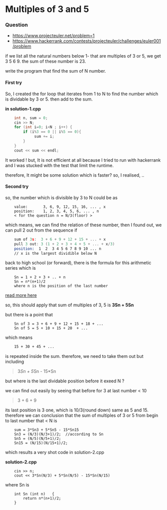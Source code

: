 # Multiples of 3 and 5

### Question

* https://www.projecteuler.net/problem=1
* https://www.hackerrank.com/contests/projecteuler/challenges/euler001/problem

if we list all the natural numbers below 1- that are multiples of 3 or 5, we get 3 5 6 9. the sum of these number is 23. 

write the program that find the sum of N number.

#### First try
So, I created the for loop that iterates from 1 to N to
find the number which is dividable by 3 or 5. then add to the sum.

**in solution-1.cpp**
```cpp
    int n, sum = 0;
    cin >> N;
    for (int i=0; i<N ; i++) {
        if (i%3 == 0 || i%5 == 0){
             sum += i;
        }
    }
    cout << sum << endl;
```


It worked ! but, It is not efficient at all because I tried to run with hackerrank and I was stucked with the test that limit the runtime.

therefore, It might be some solution which is faster? so, I realised, ..

#### Second try

so, the number which is divisible by 3 to N could be as
```
    value:       3, 6, 9, 12, 15, 16, ... , x
    position:    1, 2, 3, 4, 5, 6, ... , n
    < for the question n = N/3(floor) >
```
which means, we can find the relation of these number, then I found out, we can pull 2 out from the sequence if
```asm
    sum of 3s:  3 + 6 + 9 + 12 + 15 + ... + x
    pull 3 out: 3 (1 + 2 + 3 + 4 + 5 + ... + x/3)
    position:  1  2  3 4 5 6 7 8 9 10 ... n
    // x is the largest dividible below N
```
back to high school (or forward), there is the formula for this arithmetic series which is
```
    Sn = 1 + 2 + 3 + .. + n
    Sn = n*(n+1)/2
    where n is the position of the last number
```
[read more here]( https://en.wikipedia.org/wiki/1_%2B_2_%2B_3_%2B_4_%2B_%E2%8B%AF )

so, this should apply that 
sum of multiples of 3, 5 is **3Sn + 5Sn**

but there is a point that
```
    Sn of 3 = 3 + 6 + 9 + 12 + 15 + 18 + ... 
    Sn of 5 = 5 + 10 + 15 + 20  + ...
```
which means 
```asm
    15 + 30 + 45 + ...
```
is repeated inside the sum. therefore, we need to take them out but including
> 3*Sn + 5*Sn - 15*Sn

but where is the last dividable position before it exeed N ?

we can find out easily by seeing that
before for 3 at last number < 10
> 3 + 6 + 9 

its last position is 3 one, which is 10/3(round down) same as 5 and 15.
therefore we can conclusion that
the sum of multiples of 3 or 5 from begin to last number that < N is
```
    sum = 3*Sn3 + 5*Sn5 - 15*Sn15
    Sn3 = (N/3)(N/3+1)/2;  //according to Sn
    Sn5 = (N/5)(N/5+1)/2;
    Sn15 = (N/15)(N/15+1)/2;
```
which results a very shot code in solution-2.cpp

**solution-2.cpp**
```
    cin >> n;
    cout << 3*Sn(N/3) + 5*Sn(N/5) - 15*Sn(N/15)
```

where Sn is
```
    int Sn (int n)   {
        return n*(n+1)/2;
    }
```